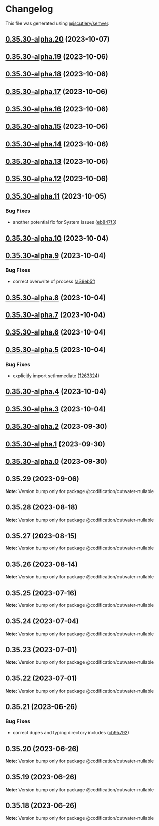 # Changelog

This file was generated using [@jscutlery/semver](https://github.com/jscutlery/semver).

## [0.35.30-alpha.20](https://github.com/CodificationOrg/cutwater/compare/v0.35.30-alpha.19...v0.35.30-alpha.20) (2023-10-07)



## [0.35.30-alpha.19](https://github.com/CodificationOrg/cutwater/compare/v0.35.30-alpha.18...v0.35.30-alpha.19) (2023-10-06)



## [0.35.30-alpha.18](https://github.com/CodificationOrg/cutwater/compare/v0.35.30-alpha.17...v0.35.30-alpha.18) (2023-10-06)



## [0.35.30-alpha.17](https://github.com/CodificationOrg/cutwater/compare/v0.35.30-alpha.16...v0.35.30-alpha.17) (2023-10-06)



## [0.35.30-alpha.16](https://github.com/CodificationOrg/cutwater/compare/v0.35.30-alpha.15...v0.35.30-alpha.16) (2023-10-06)



## [0.35.30-alpha.15](https://github.com/CodificationOrg/cutwater/compare/v0.35.30-alpha.14...v0.35.30-alpha.15) (2023-10-06)



## [0.35.30-alpha.14](https://github.com/CodificationOrg/cutwater/compare/v0.35.30-alpha.13...v0.35.30-alpha.14) (2023-10-06)



## [0.35.30-alpha.13](https://github.com/CodificationOrg/cutwater/compare/v0.35.30-alpha.12...v0.35.30-alpha.13) (2023-10-06)



## [0.35.30-alpha.12](https://github.com/CodificationOrg/cutwater/compare/v0.35.30-alpha.11...v0.35.30-alpha.12) (2023-10-06)



## [0.35.30-alpha.11](https://github.com/CodificationOrg/cutwater/compare/v0.35.30-alpha.10...v0.35.30-alpha.11) (2023-10-05)


### Bug Fixes

* another potential fix for System issues ([eb847f3](https://github.com/CodificationOrg/cutwater/commit/eb847f32b3568d69eef6d538725500108ab9afbe))



## [0.35.30-alpha.10](https://github.com/CodificationOrg/cutwater/compare/v0.35.30-alpha.9...v0.35.30-alpha.10) (2023-10-04)



## [0.35.30-alpha.9](https://github.com/CodificationOrg/cutwater/compare/v0.35.30-alpha.8...v0.35.30-alpha.9) (2023-10-04)


### Bug Fixes

* correct overwrite of process ([a39eb5f](https://github.com/CodificationOrg/cutwater/commit/a39eb5fb29755c17836c106dd089ebc9c8668ec5))



## [0.35.30-alpha.8](https://github.com/CodificationOrg/cutwater/compare/v0.35.30-alpha.7...v0.35.30-alpha.8) (2023-10-04)



## [0.35.30-alpha.7](https://github.com/CodificationOrg/cutwater/compare/v0.35.30-alpha.6...v0.35.30-alpha.7) (2023-10-04)



## [0.35.30-alpha.6](https://github.com/CodificationOrg/cutwater/compare/v0.35.30-alpha.5...v0.35.30-alpha.6) (2023-10-04)



## [0.35.30-alpha.5](https://github.com/CodificationOrg/cutwater/compare/v0.35.30-alpha.4...v0.35.30-alpha.5) (2023-10-04)


### Bug Fixes

* explicitly import setImmediate ([1263324](https://github.com/CodificationOrg/cutwater/commit/1263324172f59f5f9f09cd7e31eca504deed3f76))



## [0.35.30-alpha.4](https://github.com/CodificationOrg/cutwater/compare/v0.35.30-alpha.3...v0.35.30-alpha.4) (2023-10-04)



## [0.35.30-alpha.3](https://github.com/CodificationOrg/cutwater/compare/v0.35.30-alpha.2...v0.35.30-alpha.3) (2023-10-04)



## [0.35.30-alpha.2](https://github.com/CodificationOrg/cutwater/compare/v0.35.30-alpha.1...v0.35.30-alpha.2) (2023-09-30)



## [0.35.30-alpha.1](https://github.com/CodificationOrg/cutwater/compare/v0.35.30-alpha.0...v0.35.30-alpha.1) (2023-09-30)



## [0.35.30-alpha.0](https://github.com/CodificationOrg/cutwater/compare/v0.35.29...v0.35.30-alpha.0) (2023-09-30)



## 0.35.29 (2023-09-06)

**Note:** Version bump only for package @codification/cutwater-nullable





## 0.35.28 (2023-08-18)

**Note:** Version bump only for package @codification/cutwater-nullable





## 0.35.27 (2023-08-15)

**Note:** Version bump only for package @codification/cutwater-nullable





## 0.35.26 (2023-08-14)

**Note:** Version bump only for package @codification/cutwater-nullable





## 0.35.25 (2023-07-16)

**Note:** Version bump only for package @codification/cutwater-nullable





## 0.35.24 (2023-07-04)

**Note:** Version bump only for package @codification/cutwater-nullable





## 0.35.23 (2023-07-01)

**Note:** Version bump only for package @codification/cutwater-nullable





## 0.35.22 (2023-07-01)

**Note:** Version bump only for package @codification/cutwater-nullable





## 0.35.21 (2023-06-26)


### Bug Fixes

* correct dupes and typing directory includes ([cb95792](https://github.com/CodificationOrg/cutwater/commit/cb95792fb2b25342f87f51bcab33624fa6f7d682))





## 0.35.20 (2023-06-26)

**Note:** Version bump only for package @codification/cutwater-nullable





## 0.35.19 (2023-06-26)

**Note:** Version bump only for package @codification/cutwater-nullable





## 0.35.18 (2023-06-26)

**Note:** Version bump only for package @codification/cutwater-nullable
